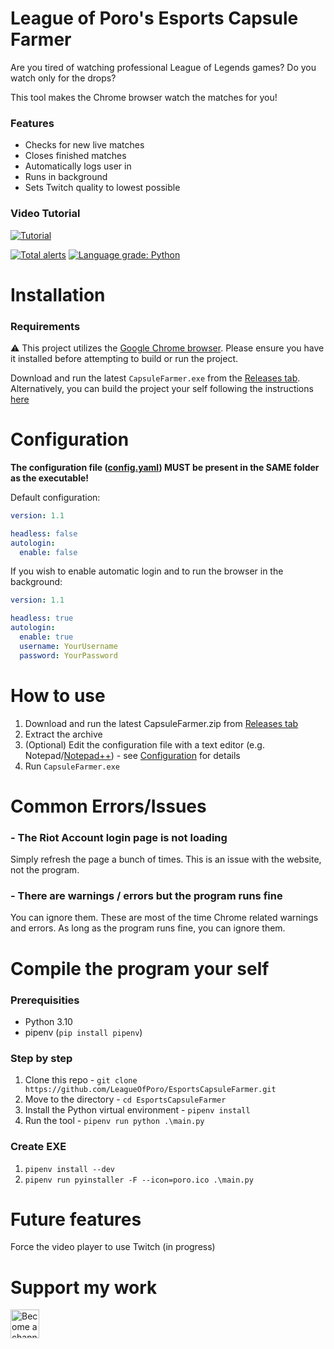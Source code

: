 # League of Poro's Esports Capsule Farmer

Are you tired of watching professional League of Legends games? Do you watch only for the drops?

This tool makes the Chrome browser watch the matches for you!

### Features
- Checks for new live matches
- Closes finished matches
- Automatically logs user in
- Runs in background
- Sets Twitch quality to lowest possible

### Video Tutorial
[![Tutorial](https://img.youtube.com/vi/FCk6MoSjt5w/0.jpg)](https://www.youtube.com/watch?v=FCk6MoSjt5w)

[![Total alerts](https://img.shields.io/lgtm/alerts/g/LeagueOfPoro/EsportsCapsuleFarmer.svg?logo=lgtm&logoWidth=18)](https://lgtm.com/projects/g/LeagueOfPoro/EsportsCapsuleFarmer/alerts/)
[![Language grade: Python](https://img.shields.io/lgtm/grade/python/g/LeagueOfPoro/EsportsCapsuleFarmer.svg?logo=lgtm&logoWidth=18)](https://lgtm.com/projects/g/LeagueOfPoro/EsportsCapsuleFarmer/context:python)


# Installation

### Requirements
⚠️ This project utilizes the [Google Chrome browser](https://www.google.com/chrome/). Please ensure you have it installed before attempting to build or run the project.

Download and run the latest `CapsuleFarmer.exe` from the [Releases tab](/releases). 
Alternatively, you can build the project your self following the instructions [here](#compile-the-program-your-self)

# Configuration
**The configuration file ([config.yaml](config.yaml)) MUST be present in the SAME folder as the executable!**

Default configuration:
```yaml
version: 1.1

headless: false
autologin:
  enable: false
```

If you wish to enable automatic login and to run the browser in the background:
```yaml
version: 1.1

headless: true
autologin:
  enable: true
  username: YourUsername
  password: YourPassword
```

# How to use
1. Download and run the latest CapsuleFarmer.zip from [Releases tab](/releases)
2. Extract the archive
3. (Optional) Edit the configuration file with a text editor (e.g. Notepad/[Notepad++](https://notepad-plus-plus.org/downloads/)) - see [Configuration](#configuration) for details
4. Run `CapsuleFarmer.exe` 

# Common Errors/Issues

### - The Riot Account login page is not loading
Simply refresh the page a bunch of times. This is an issue with the website, not the program. 
### - There are warnings / errors but the program runs fine 
You can ignore them. These are most of the time Chrome related warnings and errors. As long as the program runs fine, you can ignore them.

# Compile the program your self

### Prerequisities
- Python 3.10
- pipenv (`pip install pipenv`)

### Step by step
1. Clone this repo - `git clone https://github.com/LeagueOfPoro/EsportsCapsuleFarmer.git`
2. Move to the directory -  `cd EsportsCapsuleFarmer`
3. Install the Python virtual environment - `pipenv install`
4. Run the tool - `pipenv run python .\main.py`

### Create EXE
1.  `pipenv install --dev`
2.  `pipenv run pyinstaller -F --icon=poro.ico .\main.py`


# Future features
Force the video player to use Twitch (in progress)

# Support my work
<a href='https://www.youtube.com/channel/UCwgpdTScSd788qILhLnyyyw/join' target='_blank'><img height='35' style='border:0px;height:46px;' src='https://share.leagueofporo.com/yt_member.png' border='0' alt='Become a channel member on YouTube' />
